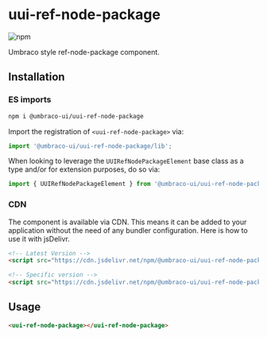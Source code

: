 # uui-ref-node-package

![npm](https://img.shields.io/npm/v/@umbraco-ui/uui-ref-node-package?logoColor=%231B264F)

Umbraco style ref-node-package component.

## Installation

### ES imports

```zsh
npm i @umbraco-ui/uui-ref-node-package
```

Import the registration of `<uui-ref-node-package>` via:

```javascript
import '@umbraco-ui/uui-ref-node-package/lib';
```

When looking to leverage the `UUIRefNodePackageElement` base class as a type and/or for extension purposes, do so via:

```javascript
import { UUIRefNodePackageElement } from '@umbraco-ui/uui-ref-node-package/lib/uui-ref-node-package.element';
```

### CDN

The component is available via CDN. This means it can be added to your application without the need of any bundler configuration. Here is how to use it with jsDelivr.

```html
<!-- Latest Version -->
<script src="https://cdn.jsdelivr.net/npm/@umbraco-ui/uui-ref-node-package@latest/dist/uui-ref-node-package.min.js"></script>

<!-- Specific version -->
<script src="https://cdn.jsdelivr.net/npm/@umbraco-ui/uui-ref-node-package@X.X.X/dist/uui-ref-node-package.min.js"></script>
```

## Usage

```html
<uui-ref-node-package></uui-ref-node-package>
```
